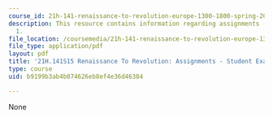 ```yaml
---
course_id: 21h-141-renaissance-to-revolution-europe-1300-1800-spring-2015
description: This resource contains information regarding assignments - student example
  1.
file_location: /coursemedia/21h-141-renaissance-to-revolution-europe-1300-1800-spring-2015/b9199b3ab4b074626eb8ef4e36d46384_MIT21H_141S15_MathRecreats.pdf
file_type: application/pdf
layout: pdf
title: '21H.141S15 Renaissance To Revolution: Assignments - Student Example 1'
type: course
uid: b9199b3ab4b074626eb8ef4e36d46384

---
```

None